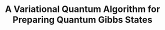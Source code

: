---
title: "A Variational Quantum Algorithm for Preparing Quantum Gibbs States"
collection: pre-prints
permalink: /pre-prints2020-01 01-A-Variational-Quantum-Algorithm-for-Preparing-Quantum-Gibbs-States
authors: 'Anirban Chowdhury, Guang Hao Low, Nathan Wiebe, '
year: 2020
venue: 'arXiv'
details: '2002.00055 [quant-ph]'
paperurl: 'https://arxiv.org/abs/2002.00055'
citation: 'Anirban Chowdhury, Guang Hao Low, Nathan Wiebe,  arXiv 2002.00055 [quant-ph] (2020).'
---